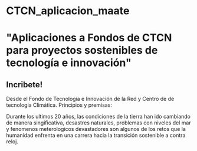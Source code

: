 # CTCN_aplicacion_maate
<html>
<h1>"Aplicaciones a Fondos de CTCN para proyectos sostenibles de tecnología e innovación"</h1>
<h2>Incribete!</h2>
Desde el Fondo de Tecnología e Innovación de la Red y Centro de de tecnologia Climática.
Principios y premisas:
                                                                                            
Durante los ultimos 20 años, las condiciones de la tierra han ido cambiando de manera singificativa, desastres naturales, problemas con niveles del mar y fenomenos meterologicos devastadores son algunos de los retos que la humanidad enfrenta en una carrera hacia la transición sostenible a contra reloj.                                                                                            
                                                                                            
</html>
